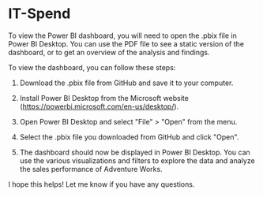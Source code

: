 # IT-Spend

To view the Power BI dashboard, you will need to open the .pbix file in Power BI Desktop. You can use the PDF file to see a static version of the dashboard, or to get an overview of the analysis and findings.

To view the dashboard, you can follow these steps:

1. Download the .pbix file from GitHub and save it to your computer.

2. Install Power BI Desktop from the Microsoft website (https://powerbi.microsoft.com/en-us/desktop/).

3. Open Power BI Desktop and select "File" > "Open" from the menu.

4. Select the .pbix file you downloaded from GitHub and click "Open".

5. The dashboard should now be displayed in Power BI Desktop. You can use the various visualizations and filters to explore the data and analyze the sales performance of Adventure Works.

I hope this helps! Let me know if you have any questions.
